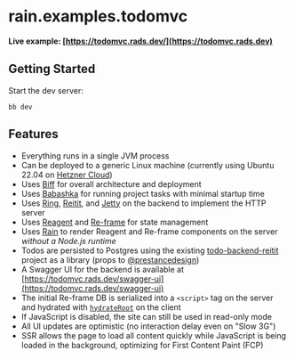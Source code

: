 # rain.examples.todomvc

**Live example: [https://todomvc.rads.dev/](https://todomvc.rads.dev)**

## Getting Started

Start the dev server:

```shell
bb dev
```

## Features

- Everything runs in a single JVM process
- Can be deployed to a generic Linux machine (currently using Ubuntu 22.04 on [Hetzner Cloud](https://www.hetzner.com/cloud))
- Uses [Biff](https://biffweb.com) for overall architecture and deployment
- Uses [Babashka](https://github.com/babashka/babashka) for running project tasks with minimal startup time
- Uses [Ring](https://github.com/ring-clojure/ring), [Reitit](https://github.com/metosin/reitit), and [Jetty](https://github.com/sunng87/ring-jetty9-adapter) on the backend to implement the HTTP server
- Uses [Reagent](https://github.com/reagent-project/reagent) and [Re-frame](https://github.com/day8/re-frame/) for state management
- Uses [Rain](https://github.com/rads/rain) to render Reagent and Re-frame components on the server _without a Node.js runtime_
- Todos are persisted to Postgres using the existing [todo-backend-reitit](https://github.com/prestancedesign/todo-backend-reitit) project as a library (props to [@prestancedesign](https://github.com/prestancedesign/todo-backend-reitit))
- A Swagger UI for the backend is available at [https://todomvc.rads.dev/swagger-ui](https://todomvc.rads.dev/swagger-ui)
- The initial Re-frame DB is serialized into a `<script>` tag on the server and hydrated with [`hydrateRoot`](https://react.dev/reference/react-dom/client/hydrateRoot) on the client
- If JavaScript is disabled, the site can still be used in read-only mode
- All UI updates are optimistic (no interaction delay even on "Slow 3G")
- SSR allows the page to load all content quickly while JavaScript is being loaded in the background, optimizing for First Content Paint (FCP)
